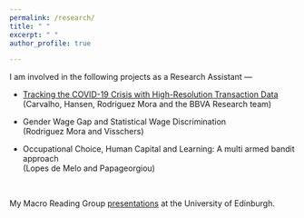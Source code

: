 ```yaml
---
permalink: /research/
title: " "
excerpt: " "
author_profile: true

---
```


I am involved in the following projects as a Research Assistant —

- [Tracking the COVID-19 Crisis with High-Resolution Transaction Data](https://conference.nber.org/conf_papers/f143494.pdf) <br>
   (Carvalho, Hansen, Rodriguez Mora and the BBVA Research team)
   
- Gender Wage Gap and Statistical Wage Discrimination <br>
   (Rodriguez Mora and Visschers)
   
- Occupational Choice, Human Capital and Learning: A multi armed bandit approach <br>
   (Lopes de Melo and Papageorgiou)
   
   <br/>
   
My Macro Reading Group [presentations](/readinggroup/) at the University of Edinburgh.
  

